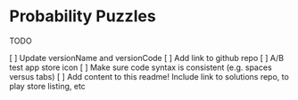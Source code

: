 # Probability Puzzles

TODO

[ ] Update versionName and versionCode
[ ] Add link to github repo
[ ] A/B test app store icon
[ ] Make sure code syntax is consistent (e.g. spaces versus tabs)
[ ] Add content to this readme! Include link to solutions repo, to play store listing, etc